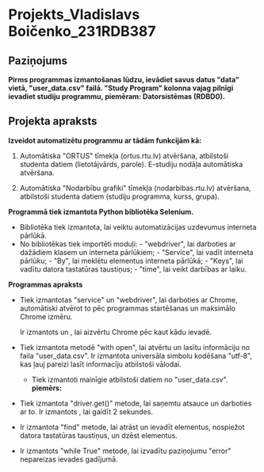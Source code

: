 # Projekts_Vladislavs Boičenko_231RDB387

## Paziņojums
**Pirms programmas izmantošanas lūdzu, ievādiet savus datus "data" vietā, "user_data.csv" failā. "Study Program" kolonna vajag pilnīgi ievadiet studiju programmu, piemēram: Datorsistēmas (RDBD0).**

## Projekta apraksts
**Izveidot automatizētu programmu ar tādām funkcijām kā:**
  1) Automātiska "ORTUS" tīmekļa (ortus.rtu.lv) atvēršana, atbilstoši studenta datiem (lietotājvārds, parole). E-studiju nodāļa automātiska atvēršana.

  2) Automātiska "Nodarbību grafiki" tīmekļa (nodarbibas.rtu.lv) atvēršana, atbilstoši studenta datiem (studiju programma, kurss, grupa).

**Programmā tiek izmantota Python bibliotēka Selenium.**
  - Bibliotēka tiek izmantota, lai veiktu automatizācijas uzdevumus interneta pārlūkā.
  - No bibliotēkas tiek importēti moduļi:
        - "webdriver", lai darboties ar dažādiem klasem un interneta pārlūkiem;
        - "Service", lai vadīt interneta pārlūku;
        - "By", lai meklētu elementus interneta pārlūkā;
        - "Keys", lai vadītu datora tastatūras taustiņus;
        - "time", lai veikt darbības ar laiku.

**Programmas apraksts**
  - Tiek izmantotas "service" un "webdriver", lai darboties ar Chrome, automātiski atvērot to pēc programmas startēšanas un maksimālo Chrome izmēru.
    <!-- service = Service()
    option = webdriver.ChromeOptions()
    option.add_argument("--start-maximized")
    driver = webdriver.Chrome(service=service, options=option) -->

    Ir izmantots <!-- input() --> un <!-- driver.quit() -->, lai aizvērtu Chrome pēc kaut kādu ievadē.

  - Tiek izmantota metodē "with open", lai atvērtu un lasītu informāciju no faila "user_data.csv". Ir izmantota universāla simbolu kodēšana "utf-8", kas ļauj pareizi lasīt informacīju atbilstoši vālodai.
    <!-- with open("user_data.csv", "r", encoding="utf-8") as file:
    next(file)
    for line in file:
        row=line.rstrip().split(",") -->
    - Tiek izmantoti mainīgie atbilstoši datiem no "user_data.csv".
      **piemērs:** <!-- login = row[1] -->

  - Tiek izmantota "driver.get()" metode, lai saņemtu atsauce un darboties ar to. Ir izmantots <!-- time.sleep(2) -->, lai gaidīt 2 sekundes.
    <!-- url = "https://id2.rtu.lv/openam/UI/Login?module=LDAP&locale=lv"
    driver.get(url) -->
  
  - Ir izmantota "find" metode, lai atrāst un ievadīt elementus, nospiežot datora tastatūras taustiņus, un dzēst elementus.
    <!-- find=driver.find_element(By.) (ID/CLASS_NAME/XPATH/NAME/LINK_TEXT)
    find.click()
    find.clear()
    find.send_keys()
    find.send_keys(Keys.) -->
  
  - Ir izmantots "while True" metode, lai izvadītu paziņojumu "error" nepareizas ievades gadījumā.






